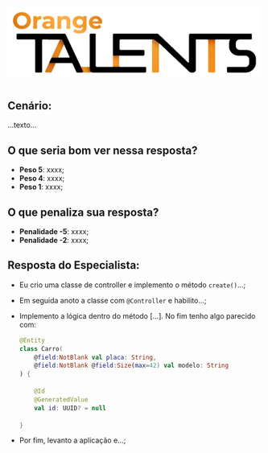 ![Logo da Orange Talents](resources/Orange-Talents-preto-brilhoesombra.png)

# <titulo>

## Cenário:

...texto...

## O que seria bom ver nessa resposta?

- **Peso 5**: xxxx;
- **Peso 4**: xxxx;
- **Peso 1**: xxxx;

## O que penaliza sua resposta?

- **Penalidade -5**: xxxx;
- **Penalidade -2**: xxxx;

## Resposta do Especialista:

- Eu crio uma classe de controller e implemento o método `create()`...;

- Em seguida anoto a classe com `@Controller` e habilito...;

- Implemento a lógica dentro do método [...]. No fim tenho algo parecido com:
    ```kotlin
    @Entity
    class Carro(
        @field:NotBlank val placa: String, 
        @field:NotBlank @field:Size(max=42) val modelo: String
    ) {

        @Id
        @GeneratedValue
        val id: UUID? = null

    }
    ```

- Por fim, levanto a aplicação e...;